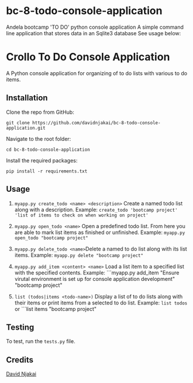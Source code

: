 # bc-8-todo-console-application
Andela bootcamp 'TO DO' python console application
A simple command line application that stores data in an Sqlite3 database
See usage below:


# Crollo To Do Console Application
A Python console application for organizing of to do lists with various to do items.

## Installation
Clone the repo from GitHub:
```
git clone https://github.com/davidnjakai/bc-8-todo-console-application.git
```

Navigate to the root folder:
```
cd bc-8-todo-console-application
```

Install the required packages:
```
pip install -r requirements.txt
```

## Usage
1. ```myapp.py create_todo <name> <description>``` Create a named todo list along with a description. Example: ``` create_todo 'bootcamp project' 'list of items to check on when working on project' ```

2. ```myapp.py open_todo <name>``` Open a predefined todo list. From here you are able to mark list items as finished or unfinished. Example: ```myapp.py open_todo "bootcamp project"```

3. ```myapp.py delete_todo <name>```Delete a named to do list along with its list items. Example: ```myapp.py delete "bootcamp project"```

4. ```myapp.py add_item <content> <name>``` Load a list item to a specified list with the specified contents. Example: ```myapp.py add_item "Ensure virutal environment is set up for console application development" "bootcamp project"

5. ```list (todos|items <todo-name>)``` Display a list of to do lists along with their items or print items from a selected to do list. Example: ```list todos``` or ```list items "bootcamp project"

## Testing
To test, run the ```tests.py``` file.

## Credits

[David Njakai](https://github.com/davidnjakai)